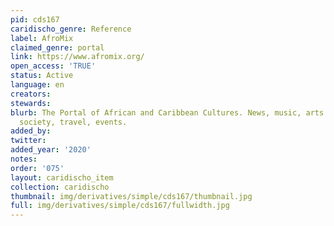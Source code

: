 ```yaml
---
pid: cds167
caridischo_genre: Reference
label: AfroMix
claimed_genre: portal
link: https://www.afromix.org/
open_access: 'TRUE'
status: Active
language: en
creators:
stewards:
blurb: The Portal of African and Caribbean Cultures. News, music, arts and culture,
  society, travel, events.
added_by:
twitter:
added_year: '2020'
notes:
order: '075'
layout: caridischo_item
collection: caridischo
thumbnail: img/derivatives/simple/cds167/thumbnail.jpg
full: img/derivatives/simple/cds167/fullwidth.jpg
---
```

